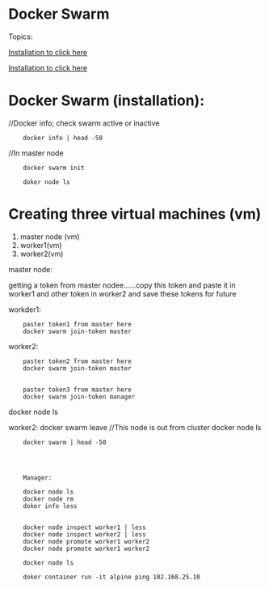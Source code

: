 # Docker Swarm


<a name="top"></a>
Topics: 

[Installation to click here](#docker_swarm_installations)

[Installation to click here](#docker_swarm_installations)










# Docker Swarm (installation): 

//Docker info; check swarm active or inactive

        docker info | head -50   
        
 //In master node
 
        docker swarm init                       

        doker node ls




# Creating three virtual machines (vm)

 1. master node (vm) 
 2. worker1(vm) 
 3. worker2(vm) 


master node:

getting a token from master nodee......copy this token and  paste it in worker1 and other token in worker2 and save these tokens for future


workder1:

        paster token1 from master here
        docker swarm join-token master

worker2:

        paster token2 from master here
        docker swarm join-token master


        paster token3 from master here
        docker swarm join-token manager



docker node ls 


worker2:
        docker swarm leave  //This node is out from cluster
        docker node ls

        docker swarm | head -50




        Manager: 
        
        docker node ls
        docker node rm 
        doker info less


        docker node inspect worker1 | less
        docker node inspect worker2 | less
        docker node promote worker1 worker2
        docker node promote worker1 worker2

        docker node ls

        doker container run -it alpine ping 102.168.25.10


